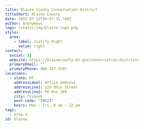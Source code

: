 ```yaml
---
title: Blaine County Conservation District
titleShort: Blaine County
date: 2022-07-12T06:57:31.748Z
author: Anonymous
logo: /static/img/blaine-logo.png
style:
  area:
    - label: Justify Right
      value: right
contact:
  social: []
  website: https://blainecounty-mt.gov/conservation-district/
  primaryEmail: ""
  primaryPhone: 406-357-3597
locations:
  - state: MT
    addressLabel: Office Address
    addressLine1: 228 Ohio Street
    addressLine2: PO Box 189
    city: Chinook
    post-code: "59523"
    hours: Mon – Fri, 8 am – 12 pm
tags:
  - area-3
id: blaine
---
```

